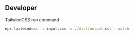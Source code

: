 ## Developer

TailwindCSS run command

```cmd
npx tailwindcss -i input.css -o ./dist/output.css --watch
```
